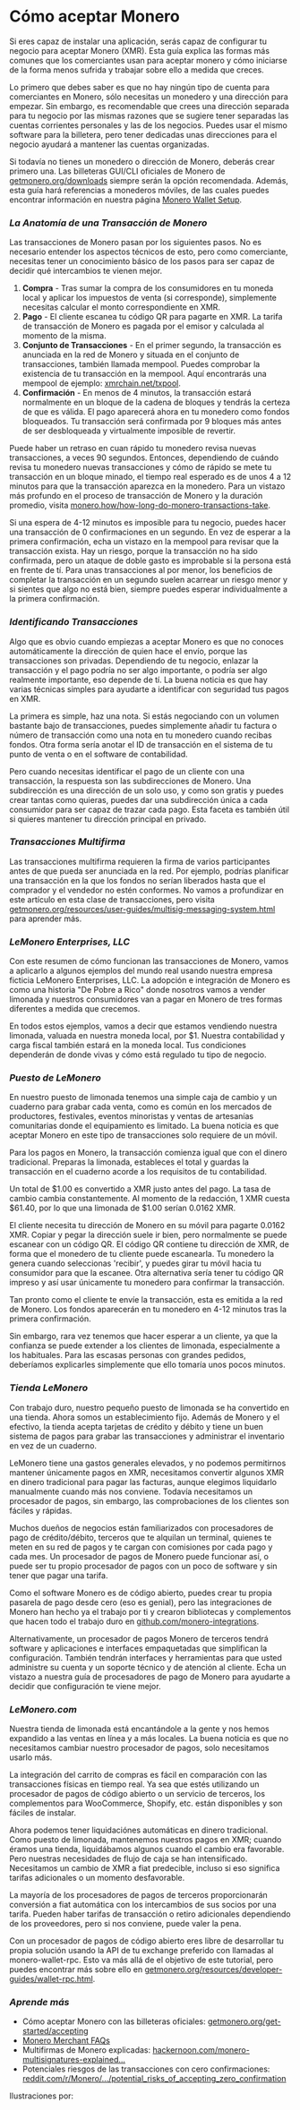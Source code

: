 # Cómo aceptar Monero

Si eres capaz de instalar una aplicación, serás capaz de configurar tu negocio para aceptar Monero (XMR). Esta guía explica las formas más comunes que los comerciantes usan para aceptar monero y cómo iniciarse de la forma menos sufrida y trabajar sobre ello a medida que creces.

Lo primero que debes saber es que no hay ningún tipo de cuenta para comerciantes en Monero, sólo necesitas un monedero y una dirección para empezar. Sin embargo, es recomendable que crees una dirección separada para tu negocio por las mismas razones que se sugiere tener separadas las cuentas corrientes personales y las de los negocios. Puedes usar el mismo software para la billetera, pero tener dedicadas unas direcciones para el negocio ayudará a mantener las cuentas organizadas.

Si todavía no tienes un monedero o dirección de Monero, deberás crear primero una. Las billeteras GUI/CLI oficiales de Monero de [getmonero.org/downloads](https://www.getmonero.org/downloads/) siempre serán la opción recomendada. Además, esta guía hará referencias a monederos móviles, de las cuales puedes encontrar información en nuestra página [Monero Wallet Setup](https://www.monerooutreach.org/stories/monero-wallet-quickstart.html).

### _La Anatomía de una Transacción de Monero_

Las transacciones de Monero pasan por los siguientes pasos. No es necesario entender los aspectos técnicos de esto, pero como comerciante, necesitas tener un conocimiento básico de los pasos para ser capaz de decidir qué intercambios te vienen mejor.

1. **Compra** - Tras sumar la compra de los consumidores en tu moneda local y aplicar los impuestos de venta (si corresponde), simplemente necesitas calcular el monto correspondiente en XMR.
2. **Pago** - El cliente escanea tu código QR para pagarte en XMR. La tarifa de transacción de Monero es pagada por el emisor y calculada al momento de la misma.
3. **Conjunto de Transacciones** - En el primer segundo, la transacción es anunciada en la red de Monero y situada en el conjunto de transacciones, también llamada mempool. Puedes comprobar la existencia de tu transacción en la mempool. Aquí encontrarás una mempool de ejemplo: [xmrchain.net/txpool](https://xmrchain.net/txpool).
4. **Confirmación** - En menos de 4 minutos, la transacción estará normalmente en un bloque de la cadena de bloques y tendrás la certeza de que es válida. El pago aparecerá ahora en tu monedero como fondos bloqueados. Tu transacción será confirmada por 9 bloques más antes de ser desbloqueada y virtualmente imposible de revertir.

Puede haber un retraso en cuan rápido tu monedero revisa nuevas transacciones, a veces 90 segundos. Entonces, dependiendo de cuándo revisa tu monedero nuevas transacciones y cómo de rápido se mete tu transacción en un bloque minado, el tiempo real esperado es de unos 4 a 12 minutos para que la transacción aparezca en la monedero. Para un vistazo más profundo en el proceso de transacción de Monero y la duración promedio, visita [monero.how/how-long-do-monero-transactions-take](https://www.monero.how/how-long-do-monero-transactions-take).

Si una espera de 4-12 minutos es imposible para tu negocio, puedes hacer una transacción de 0 confirmaciones en un segundo. En vez de esperar a la primera confirmación, echa un vistazo en la mempool para revisar que la transacción exista. Hay un riesgo, porque la transacción no ha sido confirmada, pero un ataque de doble gasto es improbable si la persona está en frente de tí. Para unas transacciones al por menor, los beneficios de completar la transacción en un segundo suelen acarrear un riesgo menor y si sientes que algo no está bien, siempre puedes esperar individualmente a la primera confirmación.

### _Identificando Transacciones_

Algo que es obvio cuando empiezas a aceptar Monero es que no conoces automáticamente la dirección de quien hace el envío, porque las transacciones son privadas. Dependiendo de tu negocio, enlazar la transacción y el pago podría no ser algo importante, o podría ser algo realmente importante, eso depende de tí. La buena noticia es que hay varias técnicas simples para ayudarte a identificar con seguridad tus pagos en XMR.

La primera es simple, haz una nota. Si estás negociando con un volumen bastante bajo de transacciones, puedes simplemente añadir tu factura o número de transacción como una nota en tu monedero cuando recibas fondos. Otra forma sería anotar el ID de transacción en el sistema de tu punto de venta o en el software de contabilidad.

Pero cuando necesitas identificar el pago de un cliente con una transacción, la respuesta son las subdirecciones de Monero. Una subdirección es una dirección de un solo uso, y como son gratis y puedes crear tantas como quieras, puedes dar una subdirección única a cada consumidor para ser capaz de trazar cada pago. Esta faceta es también útil si quieres mantener tu dirección principal en privado.

### _Transacciones Multifirma_

Las transacciones multifirma requieren la firma de varios participantes antes de que pueda ser anunciada en la red. Por ejemplo, podrías planificar una transacción en la que los fondos no serían liberados hasta que el comprador y el vendedor no estén conformes. No vamos a profundizar en este artículo en esta clase de transacciones, pero visita [getmonero.org/resources/user-guides/multisig-messaging-system.html](https://www.getmonero.org/resources/user-guides/multisig-messaging-system.html) para aprender más.

### _LeMonero Enterprises, LLC_

Con este resumen de cómo funcionan las transacciones de Monero, vamos a aplicarlo a algunos ejemplos del mundo real usando nuestra empresa ficticia LeMonero Enterprises, LLC. La adopción e integración de Monero es como una historia "De Pobre a Rico" donde nosotros vamos a vender limonada y nuestros consumidores van a pagar en Monero de tres formas diferentes a medida que crecemos.

En todos estos ejemplos, vamos a decir que estamos vendiendo nuestra limonada, valuada en nuestra moneda local, por $1. Nuestra contabilidad y carga fiscal también estará en la moneda local. Tus condiciones dependerán de donde vivas y cómo está regulado tu tipo de negocio.

### _Puesto de LeMonero_

En nuestro puesto de limonada tenemos una simple caja de cambio y un cuaderno para grabar cada venta, como es común en los mercados de productores, festivales, eventos minoristas y ventas de artesanías comunitarias donde el equipamiento es limitado. La buena noticia es que aceptar Monero en este tipo de transacciones solo requiere de un móvil.

Para los pagos en Monero, la transacción comienza igual que con el dinero tradicional. Preparas la limonada, estableces el total y guardas la transacción en el cuaderno acorde a los requisitos de tu contabilidad.

Un total de $1.00 es convertido a XMR justo antes del pago. La tasa de cambio cambia constantemente. Al momento de la redacción, 1 XMR cuesta $61.40, por lo que una limonada de $1.00 serían 0.0162 XMR.

El cliente necesita tu dirección de Monero en su móvil para pagarte 0.0162 XMR. Copiar y pegar la dirección suele ir bien, pero normalmente se puede escanear con un código QR. El código QR contiene tu dirección de XMR, de forma que el monedero de tu cliente puede escanearla. Tu monedero la genera cuando seleccionas 'recibir', y puedes girar tu móvil hacia tu consumidor para que la escanee. Otra alternativa sería tener tu código QR impreso y así usar únicamente tu monedero para confirmar la transacción.

Tan pronto como el cliente te envíe la transacción, esta es emitida a la red de Monero. Los fondos aparecerán en tu monedero en 4-12 minutos tras la primera confirmación.

Sin embargo, rara vez tenemos que hacer esperar a un cliente, ya que la confianza se puede extender a los clientes de limonada, especialmente a los habituales. Para las escasas personas con grandes pedidos, deberíamos explicarles simplemente que ello tomaría unos pocos minutos.

### _Tienda LeMonero_

Con trabajo duro, nuestro pequeño puesto de limonada se ha convertido en una tienda. Ahora somos un establecimiento fijo. Además de Monero y el efectivo, la tienda acepta tarjetas de crédito y débito y tiene un buen sistema de pagos para grabar las transacciones y administrar el inventario en vez de un cuaderno.

LeMonero tiene una gastos generales elevados, y no podemos permitirnos mantener únicamente pagos en XMR, necesitamos convertir algunos XMR en dinero tradicional para pagar las facturas, aunque elegimos liquidarlo manualmente cuando más nos conviene. Todavía necesitamos un procesador de pagos, sin embargo, las comprobaciones de los clientes son fáciles y rápidas.

Muchos dueños de negocios están familiarizados con procesadores de pago de crédito/débito, terceros que te alquilan un terminal, quienes te meten en su red de pagos y te cargan con comisiones por cada pago y cada mes. Un procesador de pagos de Monero puede funcionar así, o puede ser tu propio procesador de pagos con un poco de software y sin tener que pagar una tarifa.

Como el software Monero es de código abierto, puedes crear tu propia pasarela de pago desde cero (eso es genial), pero las integraciones de Monero han hecho ya el trabajo por ti y crearon bibliotecas y complementos que hacen todo el trabajo duro en [github.com/monero-integrations](https://github.com/monero-integrations).

Alternativamente, un procesador de pagos Monero de terceros tendrá software y aplicaciones e interfaces empaquetadas que simplifican la configuración. También tendrán interfaces y herramientas para que usted administre su cuenta y un soporte técnico y de atención al cliente. Echa un vistazo a nuestra guía de procesadores de pago de Monero para ayudarte a decidir que configuración te viene mejor.

### _LeMonero.com_

Nuestra tienda de limonada está encantándole a la gente y nos hemos expandido a las ventas en línea y a más locales. La buena noticia es que no necesitamos cambiar nuestro procesador de pagos, solo necesitamos usarlo más.

La integración del carrito de compras es fácil en comparación con las transacciones físicas en tiempo real. Ya sea que estés utilizando un procesador de pagos de código abierto o un servicio de terceros, los complementos para WooCommerce, Shopify, etc. están disponibles y son fáciles de instalar.

Ahora podemos tener liquidaciónes automáticas en dinero tradicional. Como puesto de limonada, mantenemos nuestros pagos en XMR; cuando éramos una tienda, liquidábamos algunos cuando el cambio era favorable. Pero nuestras necesidades de flujo de caja se han intensificado. Necesitamos un cambio de XMR a fiat predecible, incluso si eso significa tarifas adicionales o un momento desfavorable.

La mayoría de los procesadores de pagos de terceros proporcionarán conversión a fiat automática con los intercambios de sus socios por una tarifa. Pueden haber tarifas de transacción o retiro adicionales dependiendo de los proveedores, pero si nos conviene, puede valer la pena.

Con un procesador de pagos de código abierto eres libre de desarrollar tu propia solución usando la API de tu exchange preferido con llamadas al monero-wallet-rpc. Esto va más allá de el objetivo de este tutorial, pero puedes encontrar más sobre ello en [getmonero.org/resources/developer-guides/wallet-rpc.html](https://www.getmonero.org/resources/developer-guides/wallet-rpc.html).

### _Aprende más_

- Cómo aceptar Monero con las billeteras oficiales: [getmonero.org/get-started/accepting](https://www.getmonero.org/get-started/accepting/)
- [Monero Merchant FAQs](https://www.monerooutreach.org/merchants/monero-merchant-faqs.html)
- Multifirmas de Monero explicadas: [hackernoon.com/monero-multisignatures-explained...](https://hackernoon.com/monero-multisignatures-explained-46b247b098a7)
- Potenciales riesgos de las transacciones con cero confirmaciones: [reddit.com/r/Monero/.../potential_risks_of_accepting_zero_confirmation](https://www.reddit.com/r/Monero/comments/7s937y/potential_risks_of_accepting_zero_confirmation/)

Ilustraciones por: